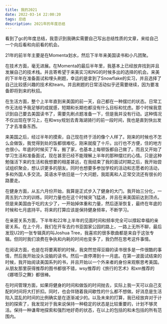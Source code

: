 ```yaml
---
title: 我的2021
date: 2022-03-14 22:00:20
tags: 总结
description: 2021年的年度总结
---
```

看到了gc的年度总结，我意识到我确实需要自己写出总结性质的文章，来给自己一个向后看和向前看的机会。

21年的前半年主要是在Momenta划水，然后下半年来美国读书和小凡团聚。

在技术方面，毫无进展。在Momenta的最后半年里，我基本上已经放弃找到并且发展自己的技术栈。并且寄希望于来美实习和NG的时候多出的选择的机会。来美的下半年在准备面试和埋头刷题，幸运的是拿到了Snowflake的实习，并且选择了自己比较感兴趣的技术和team。并且刷题的日常活动似乎还需要继续，因为要准备即将到来的秋招。

在生活方面，整个上半年直到来美国的前一天，自己都在一种摆烂的状态。日常工作无法给予我足够的成就感，短期和长期也都没有什么目标和忧虑。那个时候我意识到自己要去美国读书了，需要先刷点题准备一下，但是我并没有行动。这种情况不仅出现在学习上，在和wsy规划去青海湖骑行的前一段时间，我也是直到快出发了才去准备东西。

来美国之后，经过半年的摸索，自己现在终于活的像个人样了。刚来的时候也不怎么会做饭，我觉得到处的饭都很难吃，刚来就瘦了十斤。出行也不方便，住的地方也很小。年底的时候买了车，搬了家，也基本上每顿饭都自己做了。而且又开始了学习生活和准备面试，现在甚至已经不能理解上半年的那种摆烂的心情。只是这种勉强活下来的生活和我想要的相差甚远，在我结束了我的面试时期之后，我开始尝试组织聚会，想认识更多的朋友。同时也想要多参加学校的活动和志愿者的活动，多和外国人多交流。英语水平依旧是一个大问题，我距离和人正常交流还有很长的路要走。

在健身方面，从五六月份开始，我算是正式步入了健身的大门。我开始三分化，一周五到六次的训练。同时力量也在这个时候突飞猛进，并且在来美国前达到顶点。但是来美国由于吃的太少了，一开始掉体重和力量，然后逐渐恢复，最终在年底的时候和七月底持平。将来的打算应该是保持健身频率，不断学习。

在亲密关系方面，下半年和22年上半年的见面时间和频率完全可以撑起幸福的亲密关系。在上个月，我们在开车去约书亚国家公园的路上，一路上无所不聊，最后发现U2的一张专辑真的叫Joshua Tree，我喜欢的很多歌曲都是来自于这张专辑。但同时我们浪费在争执和内耗的时间也变多了，我仍然在思考这件事情。

在阅读方面，也是在将要离职的时候，我突然觉得豆瓣的读书很多是一件很酷的事情，然后我开始没头没脑的读书。然后一直停滞到十一月底。在第一波面试结束的时候，我开始阅读美国系列的书，并且开始以一个外来者的身份来观察思考美国。从朋友那里获得推荐的图书都很不错，wsy推荐的《旅行的艺术》和xm推荐的《娜塔莎之舞》都很棒。

在时间管理方面，如果将健身的时间和做饭的时间抛去，实际上我一天可以自己支配的时间将大打折扣。同时，也会伴随着我间歇性的什么都不想做。好消息是生活陷入混乱的时间的比例确实是在逐渐减少的。以及未来的打算，我已经放弃对于计划的探索了，我发现对于我来说保持一种稳定的状态是比较重要的，计划不够灵活。保持一种谦卑地探索和强烈地好奇的状态，在以上的包括的和未包括的所有范围内。

